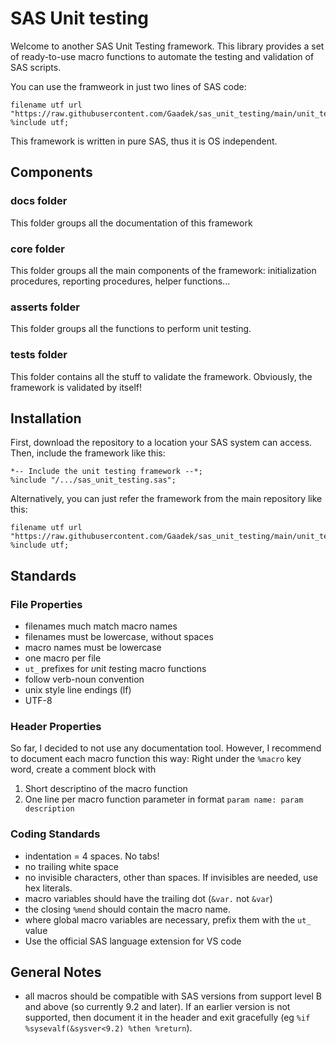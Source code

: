 # SAS Unit testing

Welcome to another SAS Unit Testing framework. This library provides a set of ready-to-use macro functions to automate the testing and validation of SAS scripts.

You can use the framweork in just two lines of SAS code:

```sas
filename utf url "https://raw.githubusercontent.com/Gaadek/sas_unit_testing/main/unit_testing.sas";
%include utf;
```

This framework is written in pure SAS, thus it is OS independent.

## Components

### docs folder

This folder groups all the documentation of this framework

### core folder

This folder groups all the main components of the framework: initialization procedures, reporting procedures, helper functions...

### asserts folder

This folder groups all the functions to perform unit testing.

### tests folder

This folder contains all the stuff to validate the framework. Obviously, the framework is validated by itself!

## Installation

First, download the repository to a location your SAS system can access.
Then, include the framework like this:
```sas
*-- Include the unit testing framework --*;
%include "/.../sas_unit_testing.sas";
```

Alternatively, you can just refer the framework from the main repository like this:
```sas
filename utf url "https://raw.githubusercontent.com/Gaadek/sas_unit_testing/main/unit_testing.sas";
%include utf;
```

## Standards

### File Properties

- filenames much match macro names
- filenames must be lowercase, without spaces
- macro names must be lowercase
- one macro per file
- `ut_` prefixes for *u*nit *t*esting macro functions
- follow verb-noun convention
- unix style line endings (lf)
- UTF-8

### Header Properties

So far, I decided to not use any documentation tool. However, I recommend to document each macro function this way:
Right under the `%macro` key word, create a comment block with
1) Short descriptino of the macro function
2) One line per macro function parameter in format `param name: param description`

### Coding Standards

- indentation = 4 spaces. No tabs!
- no trailing white space
- no invisible characters, other than spaces. If invisibles are needed, use hex literals.
- macro variables should have the trailing dot (`&var.` not `&var`)
- the closing `%mend` should contain the macro name.
- where global macro variables are necessary, prefix them with the `ut_` value
- Use the official SAS language extension for VS code

## General Notes

- all macros should be compatible with SAS versions from support level B and above (so currently 9.2 and later). If an earlier version is not supported, then  document it in the header and exit gracefully (eg `%if %sysevalf(&sysver<9.2) %then %return`).
